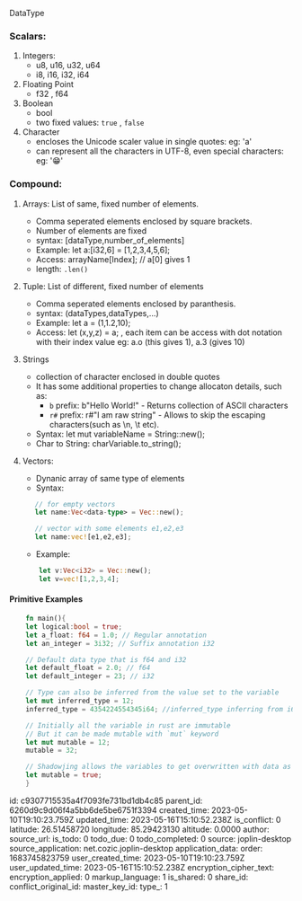 DataType

### Scalars:

1. Integers:
   - u8, u16, u32, u64
   - i8, i16, i32, i64
2. Floating Point
   - f32 , f64
3. Boolean
   - bool
   - two fixed values: `true` , `false`
4. Character
   - encloses the Unicode scaler value in single quotes: eg: 'a'
   - can represent all the characters in UTF-8, even special characters: eg: '😁'

### Compound:

1. Arrays: List of same, fixed number of elements.
   - Comma seperated elements enclosed by square brackets.
   - Number of elements are fixed
   - syntax: [dataType,number_of_elements]
   - Example: let a:[i32,6] = [1,2,3,4,5,6];
   - Access: arrayName[Index]; // a[0] gives 1
   - length: `.len()`

2. Tuple: List of different, fixed number of elements
   - Comma seperated elements enclosed by paranthesis.
   - syntax: (dataTypes,dataTypes,...)
   - Example: let a = (1,1.2,10);
   - Access: let (x,y,z) = a; , each item can be access with dot notation with their index value eg: a.o (this gives 1), a.3 (gives 10)

3. Strings
   - collection of character enclosed in double quotes
   - It has some additional properties to change allocaton details, such as:
      - `b` prefix: b"Hello World!" - Returns collection of ASCII characters
      - `r#` prefix: r#"I am raw string" - Allows to skip the escaping characters(such as \n, \t etc). 
   - Syntax: let mut variableName = String::new();
   - Char to String: charVariable.to_string();
4. Vectors:
    - Dynanic array of same type of elements
    - Syntax:
	 ```rust
		// for empty vectors
		let name:Vec<data-type> = Vec::new();

		// vector with some elements e1,e2,e3
		let name:vec![e1,e2,e3];	      
	```
	- Example:
	```rust
		let v:Vec<i32> = Vec::new();
		let v=vec![1,2,3,4];
	```

#### Primitive Examples
```rust
	fn main(){
	let logical:bool = true;
	let a_float: f64 = 1.0; // Regular annotation
	let an_integer = 3i32; // Suffix annotation i32

	// Default data type that is f64 and i32
	let default_float = 2.0; // f64
	let default_integer = 23; // i32

	// Type can also be inferred from the value set to the variable
	let mut inferred_type = 12;
	inferred_type = 4354224554345i64; //inferred_type inferring from i64 from this line

	// Initially all the variable in rust are immutable
	// But it can be made mutable with `mut` keyword
	let mut mutable = 12;
	mutable = 32;

	// Shadowjing allows the variables to get overwritten with data as well it's type
	let mutable = true;
	}

```


id: c9307715535a4f7093fe731bd1db4c85
parent_id: 6260d9c9d06f4a5bb6de5be6751f3394
created_time: 2023-05-10T19:10:23.759Z
updated_time: 2023-05-16T15:10:52.238Z
is_conflict: 0
latitude: 26.51458720
longitude: 85.29423130
altitude: 0.0000
author: 
source_url: 
is_todo: 0
todo_due: 0
todo_completed: 0
source: joplin-desktop
source_application: net.cozic.joplin-desktop
application_data: 
order: 1683745823759
user_created_time: 2023-05-10T19:10:23.759Z
user_updated_time: 2023-05-16T15:10:52.238Z
encryption_cipher_text: 
encryption_applied: 0
markup_language: 1
is_shared: 0
share_id: 
conflict_original_id: 
master_key_id: 
type_: 1